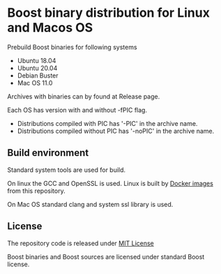 
# Boost binary distribution for Linux and Macos OS

Prebuild Boost binaries for following systems

- Ubuntu 18.04
- Ubuntu 20.04
- Debian Buster
- Mac OS 11.0

Archives with binaries can by found at Release page.

Each OS has version with and without -fPIC flag.

- Distributions compiled with PIC has '-PIC' in the archive name.
- Distributions compiled without PIC has '-noPIC' in the archive name.

## Build environment

Standard system tools are used for build.

On linux the GCC and OpenSSL is used. Linux is built by [Docker images](docker/) from this repository.

On Mac OS standard clang and system ssl library is used.

## License

The repository code is released under [MIT License](LICENSE)

Boost binaries and Boost sources are licensed under standard Boost license.
